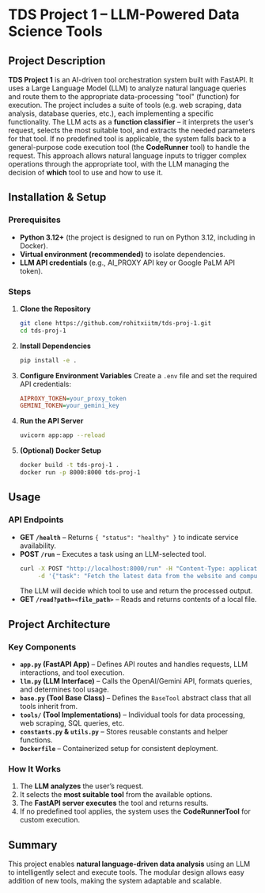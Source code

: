 # TDS Project 1 – LLM-Powered Data Science Tools

## Project Description
**TDS Project 1** is an AI-driven tool orchestration system built with FastAPI. It uses a Large Language Model (LLM) to analyze natural language queries and route them to the appropriate data-processing "tool" (function) for execution. The project includes a suite of tools (e.g. web scraping, data analysis, database queries, etc.), each implementing a specific functionality. The LLM acts as a **function classifier** – it interprets the user’s request, selects the most suitable tool, and extracts the needed parameters for that tool. If no predefined tool is applicable, the system falls back to a general-purpose code execution tool (the **CodeRunner** tool) to handle the request. This approach allows natural language inputs to trigger complex operations through the appropriate tool, with the LLM managing the decision of **which** tool to use and how to use it.

## Installation & Setup
### Prerequisites
- **Python 3.12+** (the project is designed to run on Python 3.12, including in Docker).
- **Virtual environment (recommended)** to isolate dependencies.
- **LLM API credentials** (e.g., AI_PROXY API key or Google PaLM API token).

### Steps
1. **Clone the Repository**
   ```bash
   git clone https://github.com/rohitxiitm/tds-proj-1.git
   cd tds-proj-1
   ```
2. **Install Dependencies**
   ```bash
   pip install -e .
   ```
3. **Configure Environment Variables**
   Create a `.env` file and set the required API credentials:
   ```ini
   AIPROXY_TOKEN=your_proxy_token
   GEMINI_TOKEN=your_gemini_key
   ```
4. **Run the API Server**
   ```bash
   uvicorn app:app --reload
   ```
5. **(Optional) Docker Setup**
   ```bash
   docker build -t tds-proj-1 .
   docker run -p 8000:8000 tds-proj-1
   ```

## Usage
### API Endpoints
- **GET `/health`** – Returns `{ "status": "healthy" }` to indicate service availability.
- **POST `/run`** – Executes a task using an LLM-selected tool.
  ```bash
  curl -X POST "http://localhost:8000/run" -H "Content-Type: application/json" \
       -d '{"task": "Fetch the latest data from the website and compute the total sales."}'
  ```
  The LLM will decide which tool to use and return the processed output.
- **GET `/read?path=<file_path>`** – Reads and returns contents of a local file.

## Project Architecture
### Key Components
- **`app.py` (FastAPI App)** – Defines API routes and handles requests, LLM interactions, and tool execution.
- **`llm.py` (LLM Interface)** – Calls the OpenAI/Gemini API, formats queries, and determines tool usage.
- **`base.py` (Tool Base Class)** – Defines the `BaseTool` abstract class that all tools inherit from.
- **`tools/` (Tool Implementations)** – Individual tools for data processing, web scraping, SQL queries, etc.
- **`constants.py` & `utils.py`** – Stores reusable constants and helper functions.
- **`Dockerfile`** – Containerized setup for consistent deployment.

### How It Works
1. The **LLM analyzes** the user’s request.
2. It selects the **most suitable tool** from the available options.
3. The **FastAPI server executes** the tool and returns results.
4. If no predefined tool applies, the system uses the **CodeRunnerTool** for custom execution.

## Summary
This project enables **natural language-driven data analysis** using an LLM to intelligently select and execute tools. The modular design allows easy addition of new tools, making the system adaptable and scalable.

